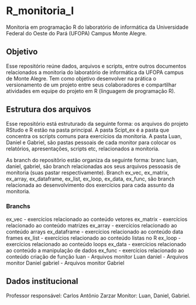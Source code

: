 # R_monitoria_I
Monitoria em programação R do laboratório de informática da Universidade Federal do Oeste do Pará (UFOPA) Campus Monte Alegre.

## Objetivo
Esse repositório reúne dados, arquivos e scripts, entre outros documentos relacionados a monitoria do laboratório de informática da UFOPA campus de Monte Alegre. Tem como objetivo desenvolver na prática o versionamento de um projeto entre seus colaboradores e compartilhar atividades em equipe do projeto em R (linguagem de programação R).

## Estrutura dos arquivos
Esse repositório está estruturado da seguinte forma: os arquivos do projeto RStudo e R estão na pasta principal. A pasta Scipt_ex é a pasta que concentra os scripts comuns para exercícios da monitoria. A pasta Luan, Daniel e Gabriel, são pastas pessoais de cada monitor para colocar os relatórios, apresentações, scripts  etc, relacionados a monitoria.  

As branch do repositõrio estão organiza da seguinte forma: branc luan, daniel, gabriel, são branch relacionadas aos seus arquivos pessoasis de monitoria (suas pastar respectivamente). Branch ex_vec, ex_matrix, ex_array, ex_dataframe, ex_list, ex_loop, ex_data, ex_func, são branch relacionada ao desenvolvimento dos exercícios para cada assunto da monitoria.

### Branchs
ex_vec - exercícios relacionado ao conteúdo vetores
ex_matrix - exercícios relacionado ao conteúdo matrizes 
ex_array - exercícios relacionado ao conteúdo arrays
ex_dataframe - exercícios relacionado ao conteúdo data frames
ex_list - exercícios relacionado ao conteúdo listas no R
ex_loop - exercícios relacionado ao conteúdo loops
ex_data - exercícios relacionado ao conteúdo a manipulação de dados
ex_func - exercícios relacionado ao conteúdo criação de função
luan - Arquivos monitor Luan
daniel - Arquivos monitor Daniel
gabriel - Arquivos monitor Gabriel

## Dados institucional
Professor responsável: Carlos Antônio Zarzar
Monitor: Luan, Daniel, Gabriel.
